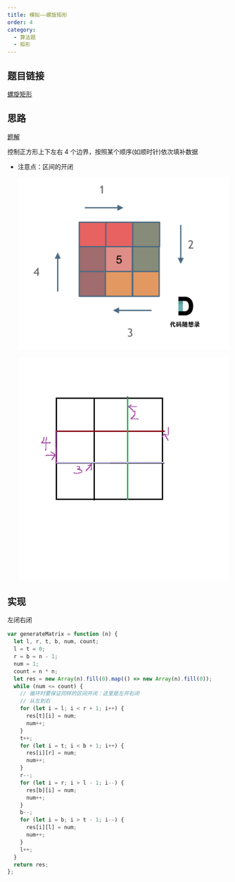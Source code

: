 ```yaml
---
title: 模拟——螺旋矩形
order: 4
category:
  - 算法题
  - 矩形
---
```


## 题目链接

[螺旋矩形](https://leetcode.cn/problems/spiral-matrix-ii/)

## 思路

[题解](https://leetcode.cn/problems/spiral-matrix-ii/solutions/12594/spiral-matrix-ii-mo-ni-fa-she-ding-bian-jie-qing-x/)

控制正方形上下左右 4 个边界，按照某个顺序(如顺时针)依次填补数据

- 注意点：区间的开闭

  ![开区间](/assets/images/alg/螺旋矩形开区间.png)

  ![闭区间](/assets/images/alg/螺旋矩形闭区间.png)

## 实现

左闭右闭

```js
var generateMatrix = function (n) {
  let l, r, t, b, num, count;
  l = t = 0;
  r = b = n - 1;
  num = 1;
  count = n * n;
  let res = new Array(n).fill(0).map(() => new Array(n).fill(0));
  while (num <= count) {
    // 循环时要保证同样的区间开闭：这里是左开右闭
    // 从左到右
    for (let i = l; i < r + 1; i++) {
      res[t][i] = num;
      num++;
    }
    t++;
    for (let i = t; i < b + 1; i++) {
      res[i][r] = num;
      num++;
    }
    r--;
    for (let i = r; i > l - 1; i--) {
      res[b][i] = num;
      num++;
    }
    b--;
    for (let i = b; i > t - 1; i--) {
      res[i][l] = num;
      num++;
    }
    l++;
  }
  return res;
};
```
